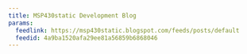 ```yaml
---
title: MSP430static Development Blog
params:
  feedlink: https://msp430static.blogspot.com/feeds/posts/default
  feedid: 4a9ba1520afa29ee81a56859b6868046
---
```


